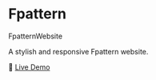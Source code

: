 # Fpattern
FpatternWebsite


A stylish and responsive Fpattern website.

🔗 [Live Demo](https://fpattern.com/)
